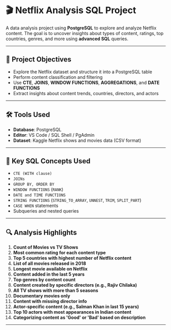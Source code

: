 # 🎬 Netflix Analysis SQL Project

A data analysis project using **PostgreSQL** to explore and analyze Netflix content. The goal is to uncover insights about types of content, ratings, top countries, genres, and more using **advanced SQL** queries.

---

## 📌 Project Objectives

- Explore the Netflix dataset and structure it into a PostgreSQL table
- Perform content classification and filtering
- Use **CTE**, **JOINS**, **WINDOW FUNCTIONS**, **AGGREGATIONS**, and **DATE FUNCTIONS**
- Extract insights about content trends, countries, directors, and actors

---

## 🛠️ Tools Used

- **Database**: PostgreSQL
- **Editor**: VS Code / SQL Shell / PgAdmin
- **Dataset**: Kaggle Netflix shows and movies data (CSV format)

---

## 🧠 Key SQL Concepts Used

- `CTE (WITH clause)`
- `JOINs`
- `GROUP BY, ORDER BY`
- `WINDOW FUNCTIONS` (`RANK`)
- `DATE and TIME FUNCTIONS`
- `STRING FUNCTIONS` (`STRING_TO_ARRAY`, `UNNEST`, `TRIM`, `SPLIT_PART`)
- `CASE WHEN` statements
- Subqueries and nested queries

---

## 🔍 Analysis Highlights

1. **Count of Movies vs TV Shows**
2. **Most common rating for each content type**
3. **Top 5 countries with highest number of Netflix content**
4. **List of all movies released in 2018**
5. **Longest movie available on Netflix**
6. **Content added in the last 5 years**
7. **Top genres by content count**
8. **Content created by specific directors (e.g., Rajiv Chilaka)**
9. **All TV shows with more than 5 seasons**
10. **Documentary movies only**
11. **Content with missing director info**
12. **Actor-specific content (e.g., Salman Khan in last 15 years)**
13. **Top 10 actors with most appearances in Indian content**
14. **Categorizing content as 'Good' or 'Bad' based on description**

---
